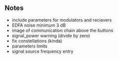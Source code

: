 ## Notes
- include parameters for modulators and recievers
- EDFA noise minimum 3 dB
- image of communication chain above the buttons
- signal_power warning (divide by zero)
- fix constellations (kinda)
- parameters limits
- signal source frequency entry